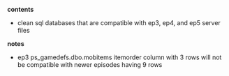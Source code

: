 **contents**

* clean sql databases that are compatible with ep3, ep4, and ep5 server files

**notes**

* ep3 ps_gamedefs.dbo.mobitems itemorder column with 3 rows will not be compatible with newer episodes having 9 rows
